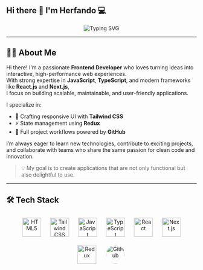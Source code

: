 ## Hi there 👋 I'm Herfando 💻  

<p align="center">
  <img src="https://readme-typing-svg.herokuapp.com?font=Orbitron&size=30&duration=3000&pause=1000&color=F700FF&center=true&vCenter=true&width=600&lines=🚀+Front+End+Developer+🚀" alt="Typing SVG" />
</p>

---

## 👨‍💻 About Me  

Hi there! I'm a passionate **Frontend Developer** who loves turning ideas into interactive, high-performance web experiences.  
With strong expertise in **JavaScript**, **TypeScript**, and modern frameworks like **React.js** and **Next.js**,  
I focus on building scalable, maintainable, and user-friendly applications.  

I specialize in:
- 🎨 Crafting responsive UI with **Tailwind CSS**  
- ⚡ State management using **Redux**  
- 🚀 Full project workflows powered by **GitHub**  

I’m always eager to learn new technologies, contribute to exciting projects, and collaborate with teams who share the same passion for clean code and innovation.  

> 💡 My goal is to create applications that are not only functional but also delightful to use.  

---

## 🛠️ Tech Stack  

<p align="center">
  <!-- HTML5 -->
  <img src="https://cdn.jsdelivr.net/gh/devicons/devicon/icons/html5/html5-original.svg" alt="HTML5" title="HTML5" width="50" height="50" style="margin: 10px;"/>
  <!-- Tailwind CSS -->
  <img src="https://cdn.jsdelivr.net/gh/devicons/devicon/icons/tailwindcss/tailwindcss-original.svg" alt="Tailwind CSS" title="Tailwind CSS" width="50" height="50" style="margin: 10px;"/>
  <!-- JavaScript -->
  <img src="https://cdn.jsdelivr.net/gh/devicons/devicon/icons/javascript/javascript-original.svg" alt="JavaScript" title="JavaScript" width="50" height="50" style="margin: 10px;"/>
  <!-- TypeScript -->
  <img src="https://cdn.jsdelivr.net/gh/devicons/devicon/icons/typescript/typescript-original.svg" alt="TypeScript" title="TypeScript" width="50" height="50" style="margin: 10px;"/>
  <!-- React -->
  <img src="https://cdn.jsdelivr.net/gh/devicons/devicon/icons/react/react-original.svg" alt="React" title="React" width="50" height="50" style="margin: 10px;"/>
  <!-- Next.js -->
  <img src="https://cdn.jsdelivr.net/gh/devicons/devicon/icons/nextjs/nextjs-original.svg" alt="Next.js" title="Next.js" width="50" height="50" style="margin: 10px;"/>
  <!-- Redux -->
  <img src="https://cdn.jsdelivr.net/gh/devicons/devicon/icons/redux/redux-original.svg" alt="Redux" title="Redux" width="50" height="50" style="margin: 10px;"/>
  <!-- GitHub dengan border putih -->
  <img src="https://cdn.jsdelivr.net/gh/devicons/devicon/icons/github/github-original.svg" alt="GitHub" title="GitHub" width="50" height="50" style="margin: 10px; border: 2px solid white; border-radius: 50%;"/>
</p>

